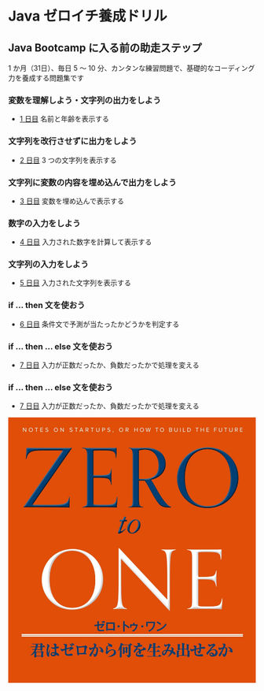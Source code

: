 # Java ゼロイチ養成ドリル

## Java Bootcamp に入る前の助走ステップ

1 か月（31日）、毎日 5 ～ 10 分、カンタンな練習問題で、基礎的なコーディング力を養成する問題集です

### 変数を理解しよう・文字列の出力をしよう
- [1 日目](./day01) 名前と年齢を表示する

### 文字列を改行させずに出力をしよう
- [2 日目](./day02) 3 つの文字列を表示する

### 文字列に変数の内容を埋め込んで出力をしよう
- [3 日目](./day03) 変数を埋め込んで表示する

### 数字の入力をしよう
- [4 日目](./day04) 入力された数字を計算して表示する

### 文字列の入力をしよう
- [5 日目](./day05) 入力された文字列を表示する

### if ... then 文を使おう
- [6 日目](./day06) 条件文で予測が当たったかどうかを判定する

### if ... then ... else 文を使おう
- [7 日目](./day07) 入力が正数だったか、負数だったかで処理を変える

### if ... then ... else 文を使おう
- [7 日目](./day07) 入力が正数だったか、負数だったかで処理を変える


![](./zero_to_one.jpg)
